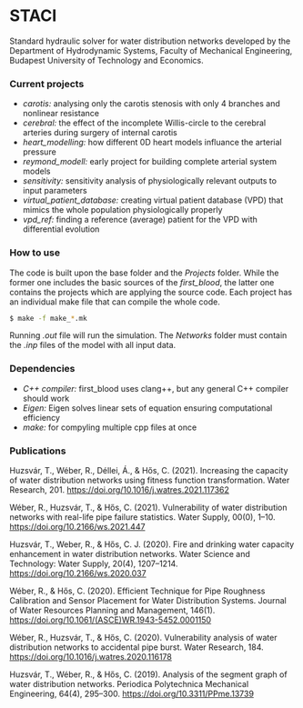 # STACI
Standard hydraulic solver for water distribution networks developed by the Department of Hydrodynamic Systems, Faculty of Mechanical Engineering, Budapest University of Technology and Economics. 

### Current projects
- *carotis:* analysing only the carotis stenosis with only 4 branches and nonlinear resistance
- *cerebral:* the effect of the incomplete Willis-circle to the cerebral arteries during surgery of internal carotis
- *heart_modelling:* how different 0D heart models influance the arterial pressure
- *reymond_modell:* early project for building complete arterial system models
- *sensitivity:* sensitivity analysis of physiologically relevant outputs to input parameters
- *virtual_patient_database:* creating virtual patient database (VPD) that mimics the whole population physiologically properly
- *vpd_ref:* finding a reference (average) patient for the VPD with differential evolution


### How to use
The code is built upon the base folder and the *Projects* folder. While the former one includes the basic sources of the *first_blood*, the latter one contains the projects which are applying the source code. Each project has an individual make file that can compile the whole code.

```sh
$ make -f make_*.mk
```

Running *.out* file will run the simulation. The *Networks* folder must contain the *.inp* files of the model with all input data.

### Dependencies
- *C++ compiler:* first_blood uses clang++, but any general C++ compiler should work
- *Eigen:* Eigen solves linear sets of equation ensuring computational efficiency
- *make:* for compyling multiple cpp files at once

### Publications

Huzsvár, T., Wéber, R., Déllei, Á., & Hős, C. (2021). Increasing the capacity of water distribution networks using fitness function transformation. Water Research, 201. https://doi.org/10.1016/j.watres.2021.117362

Wéber, R., Huzsvár, T., & Hős, C. (2021). Vulnerability of water distribution networks with real-life pipe failure statistics. Water Supply, 00(0), 1–10. https://doi.org/10.2166/ws.2021.447

Huzsvár, T., Weber, R., & Hős, C. J. (2020). Fire and drinking water capacity enhancement in water distribution networks. Water Science and Technology: Water Supply, 20(4), 1207–1214. https://doi.org/10.2166/ws.2020.037

Wéber, R., & Hős, C. (2020). Efficient Technique for Pipe Roughness Calibration and Sensor Placement for Water Distribution Systems. Journal of Water Resources Planning and Management, 146(1). https://doi.org/10.1061/(ASCE)WR.1943-5452.0001150

Wéber, R., Huzsvár, T., & Hős, C. (2020). Vulnerability analysis of water distribution networks to accidental pipe burst. Water Research, 184. https://doi.org/10.1016/j.watres.2020.116178

Huzsvár, T., Wéber, R., & Hős, C. (2019). Analysis of the segment graph of water distribution networks. Periodica Polytechnica Mechanical Engineering, 64(4), 295–300. https://doi.org/10.3311/PPme.13739
